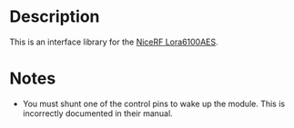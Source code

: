 # Description
This is an interface library for the [NiceRF Lora6100AES](http://www.nicerf.com/product_149_65.html).

# Notes
* You must shunt one of the control pins to wake up the module.
  This is incorrectly documented in their manual.